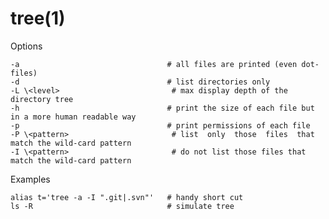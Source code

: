 # tree(1)

Options

    -a                                 # all files are printed (even dot-files)
    -d                                 # list directories only
    -L \<level>                         # max display depth of the directory tree
    -h                                 # print the size of each file but in a more human readable way
    -p                                 # print permissions of each file
    -P \<pattern>                       # list  only  those  files  that match the wild-card pattern
    -I \<pattern>                       # do not list those files that match the wild-card pattern

Examples

    alias t='tree -a -I ".git|.svn"'   # handy short cut
    ls -R                              # simulate tree
